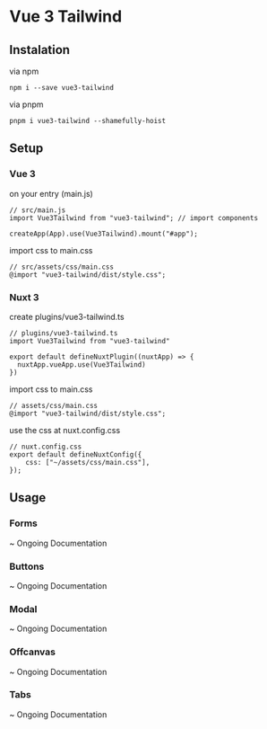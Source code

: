 # Vue 3 Tailwind

## Instalation
via npm
```
npm i --save vue3-tailwind
```

via pnpm
```
pnpm i vue3-tailwind --shamefully-hoist
```
## Setup
### Vue 3
on your entry (main.js)
```
// src/main.js
import Vue3Tailwind from "vue3-tailwind"; // import components

createApp(App).use(Vue3Tailwind).mount("#app");
```

import css to main.css
```
// src/assets/css/main.css
@import "vue3-tailwind/dist/style.css";
```

### Nuxt 3
create plugins/vue3-tailwind.ts

```
// plugins/vue3-tailwind.ts
import Vue3Tailwind from "vue3-tailwind"

export default defineNuxtPlugin((nuxtApp) => {
  nuxtApp.vueApp.use(Vue3Tailwind)
})
```

import css to main.css
```
// assets/css/main.css
@import "vue3-tailwind/dist/style.css";
```

use the css at nuxt.config.css
```
// nuxt.config.css
export default defineNuxtConfig({
    css: ["~/assets/css/main.css"],
});
```

## Usage
### Forms
~ Ongoing Documentation
### Buttons
~ Ongoing Documentation
### Modal
~ Ongoing Documentation
### Offcanvas
~ Ongoing Documentation
### Tabs
~ Ongoing Documentation
